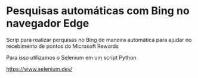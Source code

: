 # Pesquisas automáticas com Bing no navegador Edge

Scrip para realizar perquisas no Bing de maneira automática para ajudar no recebimento de pontos do Microsoft Rewards

Para isso utilizamos o Selenium em um script Python

https://www.selenium.dev/